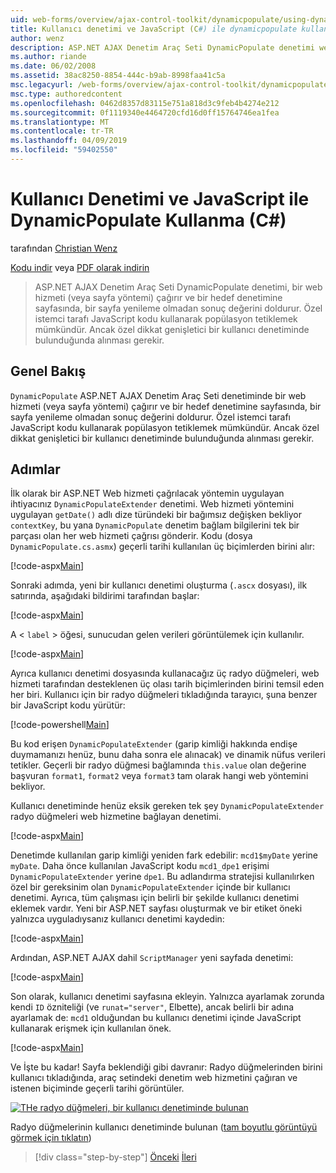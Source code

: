 ```yaml
---
uid: web-forms/overview/ajax-control-toolkit/dynamicpopulate/using-dynamicpopulate-with-a-user-control-and-javascript-cs
title: Kullanıcı denetimi ve JavaScript (C#) ile dynamicpopulate kullanma | Microsoft Docs
author: wenz
description: ASP.NET AJAX Denetim Araç Seti DynamicPopulate denetimi web hizmetini (veya sayfa yöntemi) çağırır ve t hedef denetime sonuç değerini doldurur...
ms.author: riande
ms.date: 06/02/2008
ms.assetid: 38ac8250-8854-444c-b9ab-8998faa41c5a
msc.legacyurl: /web-forms/overview/ajax-control-toolkit/dynamicpopulate/using-dynamicpopulate-with-a-user-control-and-javascript-cs
msc.type: authoredcontent
ms.openlocfilehash: 0462d8357d83115e751a818d3c9feb4b4274e212
ms.sourcegitcommit: 0f1119340e4464720cfd16d0ff15764746ea1fea
ms.translationtype: MT
ms.contentlocale: tr-TR
ms.lasthandoff: 04/09/2019
ms.locfileid: "59402550"
---
```

# <a name="using-dynamicpopulate-with-a-user-control-and-javascript-c"></a>Kullanıcı Denetimi ve JavaScript ile DynamicPopulate Kullanma (C#)

tarafından [Christian Wenz](https://github.com/wenz)

[Kodu indir](http://download.microsoft.com/download/d/8/f/d8f2f6f9-1b7c-46ad-9252-e1fc81bdea3e/dynamicpopulate2.cs.zip) veya [PDF olarak indirin](http://download.microsoft.com/download/b/6/a/b6ae89ee-df69-4c87-9bfb-ad1eb2b23373/dynamicpopulate2CS.pdf)

> ASP.NET AJAX Denetim Araç Seti DynamicPopulate denetimi, bir web hizmeti (veya sayfa yöntemi) çağırır ve bir hedef denetimine sayfasında, bir sayfa yenileme olmadan sonuç değerini doldurur. Özel istemci tarafı JavaScript kodu kullanarak popülasyon tetiklemek mümkündür. Ancak özel dikkat genişletici bir kullanıcı denetiminde bulunduğunda alınması gerekir.


## <a name="overview"></a>Genel Bakış

`DynamicPopulate` ASP.NET AJAX Denetim Araç Seti denetiminde bir web hizmeti (veya sayfa yöntemi) çağırır ve bir hedef denetimine sayfasında, bir sayfa yenileme olmadan sonuç değerini doldurur. Özel istemci tarafı JavaScript kodu kullanarak popülasyon tetiklemek mümkündür. Ancak özel dikkat genişletici bir kullanıcı denetiminde bulunduğunda alınması gerekir.

## <a name="steps"></a>Adımlar

İlk olarak bir ASP.NET Web hizmeti çağrılacak yöntemin uygulayan ihtiyacınız `DynamicPopulateExtender` denetimi. Web hizmeti yöntemini uygulayan `getDate()` adlı dize türündeki bir bağımsız değişken bekliyor `contextKey`, bu yana `DynamicPopulate` denetim bağlam bilgilerini tek bir parçası olan her web hizmeti çağrısı gönderir. Kodu (dosya `DynamicPopulate.cs.asmx`) geçerli tarihi kullanılan üç biçimlerden birini alır:

[!code-aspx[Main](using-dynamicpopulate-with-a-user-control-and-javascript-cs/samples/sample1.aspx)]

Sonraki adımda, yeni bir kullanıcı denetimi oluşturma (`.ascx` dosyası), ilk satırında, aşağıdaki bildirimi tarafından başlar:

[!code-aspx[Main](using-dynamicpopulate-with-a-user-control-and-javascript-cs/samples/sample2.aspx)]

A &lt; `label` &gt; öğesi, sunucudan gelen verileri görüntülemek için kullanılır.

[!code-aspx[Main](using-dynamicpopulate-with-a-user-control-and-javascript-cs/samples/sample3.aspx)]

Ayrıca kullanıcı denetimi dosyasında kullanacağız üç radyo düğmeleri, web hizmeti tarafından desteklenen üç olası tarih biçimlerinden birini temsil eden her biri. Kullanıcı için bir radyo düğmeleri tıkladığında tarayıcı, şuna benzer bir JavaScript kodu yürütür:

[!code-powershell[Main](using-dynamicpopulate-with-a-user-control-and-javascript-cs/samples/sample4.ps1)]

Bu kod erişen `DynamicPopulateExtender` (garip kimliği hakkında endişe duymamanızı henüz, bunu daha sonra ele alınacak) ve dinamik nüfus verileri tetikler. Geçerli bir radyo düğmesi bağlamında `this.value` olan değerine başvuran `format1`, `format2` veya `format3` tam olarak hangi web yöntemini bekliyor.

Kullanıcı denetiminde henüz eksik gereken tek şey `DynamicPopulateExtender` radyo düğmeleri web hizmetine bağlayan denetimi.

[!code-aspx[Main](using-dynamicpopulate-with-a-user-control-and-javascript-cs/samples/sample5.aspx)]

Denetimde kullanılan garip kimliği yeniden fark edebilir: `mcd1$myDate` yerine `myDate`. Daha önce kullanılan JavaScript kodu `mcd1_dpe1` erişimi `DynamicPopulateExtender` yerine `dpe1`. Bu adlandırma stratejisi kullanılırken özel bir gereksinim olan `DynamicPopulateExtender` içinde bir kullanıcı denetimi. Ayrıca, tüm çalışması için belirli bir şekilde kullanıcı denetimi eklemek vardır. Yeni bir ASP.NET sayfası oluşturmak ve bir etiket öneki yalnızca uyguladıysanız kullanıcı denetimi kaydedin:

[!code-aspx[Main](using-dynamicpopulate-with-a-user-control-and-javascript-cs/samples/sample6.aspx)]

Ardından, ASP.NET AJAX dahil `ScriptManager` yeni sayfada denetimi:

[!code-aspx[Main](using-dynamicpopulate-with-a-user-control-and-javascript-cs/samples/sample7.aspx)]

Son olarak, kullanıcı denetimi sayfasına ekleyin. Yalnızca ayarlamak zorunda kendi `ID` özniteliği (ve `runat="server"`, Elbette), ancak belirli bir adına ayarlamak de: `mcd1` olduğundan bu kullanıcı denetimi içinde JavaScript kullanarak erişmek için kullanılan önek.

[!code-aspx[Main](using-dynamicpopulate-with-a-user-control-and-javascript-cs/samples/sample8.aspx)]

Ve İşte bu kadar! Sayfa beklendiği gibi davranır: Radyo düğmelerinden birini kullanıcı tıkladığında, araç setindeki denetim web hizmetini çağıran ve istenen biçiminde geçerli tarihi görüntüler.


[![THe radyo düğmeleri, bir kullanıcı denetiminde bulunan](using-dynamicpopulate-with-a-user-control-and-javascript-cs/_static/image2.png)](using-dynamicpopulate-with-a-user-control-and-javascript-cs/_static/image1.png)

Radyo düğmelerinin kullanıcı denetiminde bulunan ([tam boyutlu görüntüyü görmek için tıklatın](using-dynamicpopulate-with-a-user-control-and-javascript-cs/_static/image3.png))

> [!div class="step-by-step"]
> [Önceki](dynamically-populating-a-control-using-javascript-code-cs.md)
> [İleri](dynamically-populating-a-control-vb.md)

